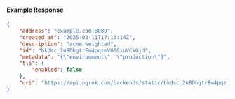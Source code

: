 <!-- Code generated for API Clients. DO NOT EDIT. -->

#### Example Response

```json
{
	"address": "example.com:8080",
	"created_at": "2025-03-11T17:13:14Z",
	"description": "acme weighted",
	"id": "bkdsc_2uBDhgtrEm4pqzmVG0GxuVCkGjd",
	"metadata": "{\"environment\": \"production\"}",
	"tls": {
		"enabled": false
	},
	"uri": "https://api.ngrok.com/backends/static/bkdsc_2uBDhgtrEm4pqzmVG0GxuVCkGjd"
}
```
